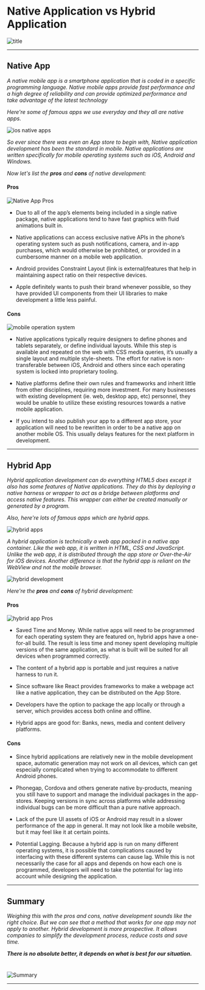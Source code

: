 # Native Application vs Hybrid Application

![title](photos/title.jpg)

---

## Native App

_A native mobile app is a smartphone application that is coded in a specific programming language. Native mobile apps provide fast performance and a high degree of reliability and can provide optimized performance and take advantage of the latest technology_

_Here're some of famous apps we use everyday and they all are native apps._

![ios native apps](photos/nativeApps.png)

_So ever since there was even an App store to begin with, Native application development has been the standard in mobile. Native applications are written specifically for mobile operating systems such as iOS, Android and Windows._

_Now let's list the **pros** and **cons** of native development:_

#### Pros

![Native App Pros](photos/nativeAppPros.png)

- Due to all of the app’s elements being included in a single native package, native applications tend to have fast graphics with fluid animations built in.

- Native applications can access exclusive native APIs in the phone’s operating system such as push notifications, camera, and in-app purchases, which would otherwise be prohibited, or provided in a cumbersome manner on a mobile web application.

- Android provides Constraint Layout (link is external)features that help in maintaining aspect ratio on their respective devices.

- Apple definitely wants to push their brand whenever possible, so they have provided UI components from their UI libraries to make development a little less painful.

#### Cons

![mobile operation system](photos/os.jpg)

- Native applications typically require designers to define phones and tablets separately, or define individual layouts. While this step is available and repeated on the web with CSS media queries, it’s usually a single layout and multiple style-sheets. The effort for native is non-transferable between iOS, Android and others since each operating system is locked into proprietary tooling.

- Native platforms define their own rules and frameworks and inherit little from other disciplines, requiring more investment. For many businesses with existing development (ie. web, desktop app, etc) personnel, they would be unable to utilize these existing resources towards a native mobile application.

- If you intend to also publish your app to a different app store, your application will need to be rewritten in order to be a native app on another mobile OS. This usually delays features for the next platform in development.

---

## Hybrid App

_Hybrid application development can do everything HTML5 does except it also has some features of Native applications. They do this by deploying a native harness or wrapper to act as a bridge between platforms and access native features. This wrapper can either be created manually or generated by a program._

_Also, here're lots of famous apps which are hybrid apps._

![hybrid apps](photos/hybridApps.png)

_A hybrid application is technically a web app packed in a native app container. Like the web app, it is written in HTML, CSS and JavaScript. Unlike the web app, it is distributed through the app store or Over-the-Air for iOS devices. Another difference is that the hybrid app is reliant on the WebView and not the mobile browser._

![hybrid development](photos/hybridDevelopment.png)

_Here're the **pros** and **cons** of hybrid development:_

#### Pros

![hybrid app Pros](photos/hybridAppPros.jpg)

- Saved Time and Money. While native apps will need to be programmed for each operating system they are featured on, hybrid apps have a one-for-all build. The result is less time and money spent developing multiple versions of the same application, as what is built will be suited for all devices when programmed correctly.

- The content of a hybrid app is portable and just requires a native harness to run it.

- Since software like React provides frameworks to make a webpage act like a native application, they can be distributed on the App Store.

- Developers have the option to package the app locally or through a server, which provides access both online and offline.

- Hybrid apps are good for: Banks, news, media and content delivery platforms.

#### Cons

- Since hybrid applications are relatively new in the mobile development space, automatic generation may not work on all devices, which can get especially complicated when trying to accommodate to different Android phones.

- Phonegap, Cordova and others generate native by-products, meaning you still have to support and manage the individual packages in the app-stores. Keeping versions in sync across platforms while addressing individual bugs can be more difficult than a pure native approach.

- Lack of the pure UI assets of iOS or Android may result in a slower performance of the app in general. It may not look like a mobile website, but it may feel like it at certain points.

- Potential Lagging. Because a hybrid app is run on many different operating systems, it is possible that complications caused by interfacing with these different systems can cause lag. While this is not necessarily the case for all apps and depends on how each one is programmed, developers will need to take the potential for lag into account while designing the application.

---

## Summary

_Weighing this with the pros and cons, native development sounds like the right choice. But we can see that a method that works for one app may not apply to another. Hybrid development is more prospective. It allows companies to simplify the development process, reduce costs and save time._

**_There is no absolute better, it depends on what is best for our situation._**

#

![Summary](photos/compare.png)

---
